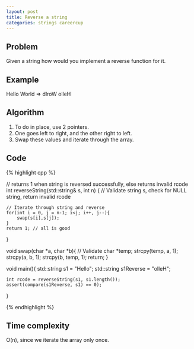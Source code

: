 ```yaml
---
layout: post
title: Reverse a string
categories: strings careercup
---
```


## Problem 
Given a string how would you implement a reverse function for it.

## Example
Hello World => dlroW olleH

## Algorithm
1. To do in place, use 2 pointers.
2. One goes left to right, and the other right to left. 
3. Swap these values and iterate through the array.

## Code
{% highlight cpp %}

// returns 1 when string is reversed successfully, else returns invalid rcode
int reverseString(std::string& s, int n) {
	// Validate string s, check for NULL string, return invalid rcode
	
	// Iterate through string and reverse
	for(int i = 0, j = n-1; i<j; i++, j--){
		swap(s[i],s[j]);
	}
	return 1; // all is good
}

void swap(char *a, char *b){
	// Validate
	char *temp;
	strcpy(temp, a, 1);
	strcpy(a, b, 1);
	strcpy(b, temp, 1);
	return;
}

void main(){
	std::string s1 = "Hello";
	std::string s1Reverse = "olleH";
	
	int rcode = reverseString(s1, s1.length());
	assert(compare(s1Reverse, s1) == 0);
}

{% endhighlight %}

## Time complexity
O(n), since we iterate the array only once.